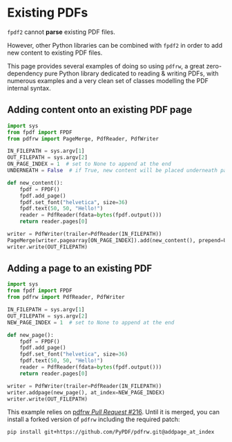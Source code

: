 # Existing PDFs #

`fpdf2` cannot **parse** existing PDF files.

However, other Python libraries can be combined with `fpdf2`
in order to add new content to existing PDF files.

This page provides several examples of doing so using `pdfrw`,
a great zero-dependency pure Python library dedicated to reading & writing PDFs,
with numerous examples and a very clean set of classes modelling the PDF internal syntax.


## Adding content onto an existing PDF page ##

```python
import sys
from fpdf import FPDF
from pdfrw import PageMerge, PdfReader, PdfWriter

IN_FILEPATH = sys.argv[1]
OUT_FILEPATH = sys.argv[2]
ON_PAGE_INDEX = 1  # set to None to append at the end
UNDERNEATH = False  # if True, new content will be placed underneath page (painted first)

def new_content():
    fpdf = FPDF()
    fpdf.add_page()
    fpdf.set_font("helvetica", size=36)
    fpdf.text(50, 50, "Hello!")
    reader = PdfReader(fdata=bytes(fpdf.output()))
    return reader.pages[0]

writer = PdfWriter(trailer=PdfReader(IN_FILEPATH))
PageMerge(writer.pagearray[ON_PAGE_INDEX]).add(new_content(), prepend=UNDERNEATH).render()
writer.write(OUT_FILEPATH)
```


## Adding a page to an existing PDF ##

```python
import sys
from fpdf import FPDF
from pdfrw import PdfReader, PdfWriter

IN_FILEPATH = sys.argv[1]
OUT_FILEPATH = sys.argv[2]
NEW_PAGE_INDEX = 1  # set to None to append at the end

def new_page():
    fpdf = FPDF()
    fpdf.add_page()
    fpdf.set_font("helvetica", size=36)
    fpdf.text(50, 50, "Hello!")
    reader = PdfReader(fdata=bytes(fpdf.output()))
    return reader.pages[0]

writer = PdfWriter(trailer=PdfReader(IN_FILEPATH))
writer.addpage(new_page(), at_index=NEW_PAGE_INDEX)
writer.write(OUT_FILEPATH)
```

This example relies on [pdfrw _Pull Request_ #216](https://github.com/pmaupin/pdfrw/pull/216).Until it is merged, you can install a forked version of `pdfrw` including the required patch:

    pip install git+https://github.com/PyPDF/pdfrw.git@addpage_at_index
